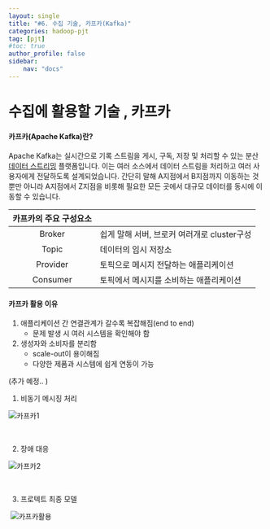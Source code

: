 ```yaml
---
layout: single
title: "#6. 수집 기술, 카프카(Kafka)"
categories: hadoop-pjt
tag: [pjt]
#toc: true 
author_profile: false
sidebar:
    nav: "docs"
---
```


# 수집에 활용할 기술 , 카프카

#### 카프카(Apache Kafka)란?

Apache Kafka는 실시간으로 기록 스트림을 게시, 구독, 저장 및 처리할 수 있는 분산 [데이터 스트리밍](https://www.redhat.com/ko/topics/integration/what-is-streaming-data) 플랫폼입니다. 이는 여러 소스에서 데이터 스트림을 처리하고 여러 사용자에게 전달하도록 설계되었습니다. 간단히 말해 A지점에서 B지점까지 이동하는 것뿐만 아니라 A지점에서 Z지점을 비롯해 필요한 모든 곳에서 대규모 데이터를 동시에 이동할 수 있습니다.



| **카프카의 주요 구성요소** |                                             |
| :------------------------: | ------------------------------------------- |
|           Broker           | 쉽게 말해 서버, 브로커 여러개로 cluster구성 |
|           Topic            | 데이터의 임시 저장소                        |
|          Provider          | 토픽으로 메시지 전달하는 애플리케이션       |
|          Consumer          | 토픽에서 메시지를 소비하는 애플리케이션     |



#### 카프카 활용 이유 

1. 애플리케이션 간 연결관계가 갈수록 복잡해짐(end to end)
   + 문제 발생 시 여러 시스템을 확인해야 함
2. 생성자와 소비자를 분리함
   + scale-out이 용이해짐 
   + 다양한 제품과 시스템에 쉽게 연동이 가능

(추가 예정.. )



1. 비동기 메시징 처리 

![카프카1](../../images/2022-08-15-6-pjt-수집기술-카프카/카프카1.PNG)



<br>

2. 	장애 대응

![카프카2](../../images/2022-08-15-6-pjt-수집기술-카프카/카프카2.PNG)

<br>

3. 프로텍트 최종 모델 

​		![카프카활용](../../images/2022-08-15-6-pjt-수집기술-카프카/카프카활용-16605298849714.PNG)
